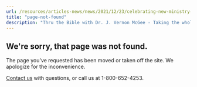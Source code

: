 ```yaml
---
url: /resources/articles-news/news/2021/12/23/celebrating-new-ministry-to-the-muslim-world
title: "page-not-found"
description: "Thru the Bible with Dr. J. Vernon McGee - Taking the whole Word to the whole world"
---
```





## ​We're sorry, that page was not found.


The page you've requested has been moved or taken off the site. We apologize for
the inconvenience.


[Contact us](/cdn-cgi/l/email-protection#c0a9aea6af80b4b4a2eeafb2a7)
with questions, or call us at 1-800-652-4253.






